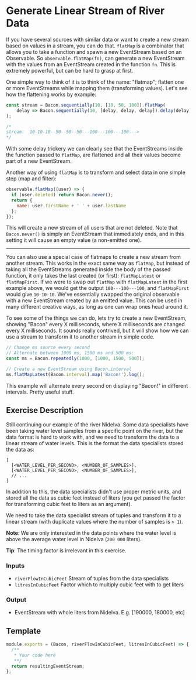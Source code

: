 # Generate Linear Stream of River Data

If you have several sources with similar data or want to create
a new stream based on values in a stream, you can do that. `flatMap`
is a combinator that allows you to take a function and spawn a new
EventStream based on an Observable. So `observable.flatMap(fn)`, can
generate a new EventStream with the values from an EventStream created
in the function `fn`. This is extremely powerful, but can be hard to
grasp at first.

One simple way to think of it is to think of the name: "flatmap";
flatten one or more EventStreams while mapping them (transforming
values). Let's see how the flattening works by example:

```js
const stream = Bacon.sequentially(10, [10, 50, 100]).flatMap(
    delay => Bacon.sequentially(10, [delay, delay, delay]).delay(delay)
);

/*
stream:  10-10-10--50--50--50---100---100---100--->
*/
```

With some delay trickery we can clearly see that the EventStreams
inside the function passed to `flatMap`, are flattened and all their
values become part of a new EventStream.

Another way of using `flatMap` is to transform and select data in
one simple step (map and filter):

```js
observable.flatMap((user) => {
  if (user.deleted) return Bacon.never();
  return {
    name: user.firstName + ' ' + user.lastName
  };
});
```

This will create a new stream of all users that are not deleted. Note
that `Bacon.never()` is simply an EventStream that immediately ends,
and in this setting it will cause an empty value (a non-emitted one).

---

You can also use a special case of flatmaps to create a new stream
from another stream. This works in the exact same way as `flatMap`, but
instead of taking all the EventStreams generated inside the body of
the passed function, it only takes the last created (or first):
`flatMapLatest` or `flatMapFirst`. If we were to swap out `flatMap`
with `flatMapLatest` in the first example above, we would get the
output `100---100---100`, and `flatMapFirst` would give
`10-10-10`. We've essentially swapped the original observable with a
new EventStream created by an emitted value. This can be used in many
different creative ways, as long as one can wrap ones head around it.

To see some of the things we can do, lets try to create a new EventStream,
showing "Bacon" every X milliseconds, where X milliseconds are changed
every X milliseconds. It sounds really contrived, but it will show how
we can use a stream to transform it to another stream in simple code.

```js
// Change ms source every second
// Alternate between 1000 ms, 1500 ms and 500 ms:
const ms = Bacon.repeatedly(1000, [1000, 1500, 500]);

// Create a new EventStream using Bacon.interval
ms.flatMapLatest(Bacon.interval).map('Bacon!').log();
```

This example will alternate every second on displaying "Bacon!" in
different intervals. Pretty useful stuff.


## Exercise Description

Still continuing our example of the river Nidelva. Some data specialists
have been taking water level samples from a specific point on the river,
but the data format is hard to work with, and we need to transform the data
to a linear stream of water levels. This is the format the data specialists
stored the data as:

```
[
  [<WATER_LEVEL_PER_SECOND>, <NUMBER_OF_SAMPLES>],
  [<WATER_LEVEL_PER_SECOND>, <NUMBER_OF_SAMPLES>],
  // ...
]
```

In addition to this, the data specialists didn't use proper metric units,
and stored all the data as cubic feet instead of liters (you get passed
the factor for transforming cubic feet to liters as an argument).

We need to take the data specialist stream of tuples and transform it
to a linear stream (with duplicate values where the number of samples is `> 1`).

**Note**: We are only interested in the data points where the water level
is above the average water level in Nidelva (`200 000` liters).



**Tip**: The timing factor is irrelevant in this exercise.


### Inputs
 - `riverFlowInCubicFeet` Stream of tuples from the data specialists
 - `litresInCubicFeet` Factor which to multiply cubic feet with to get liters


### Output
 - EventStream with whole liters from Nidelva. E.g. [190000, 180000, etc]


## Template

```js
module.exports = (Bacon, riverFlowInCubicFeet, litresInCubicFeet) => {
  /**
   * Your code here
   **/
  return resultingEventStream;
};
```
